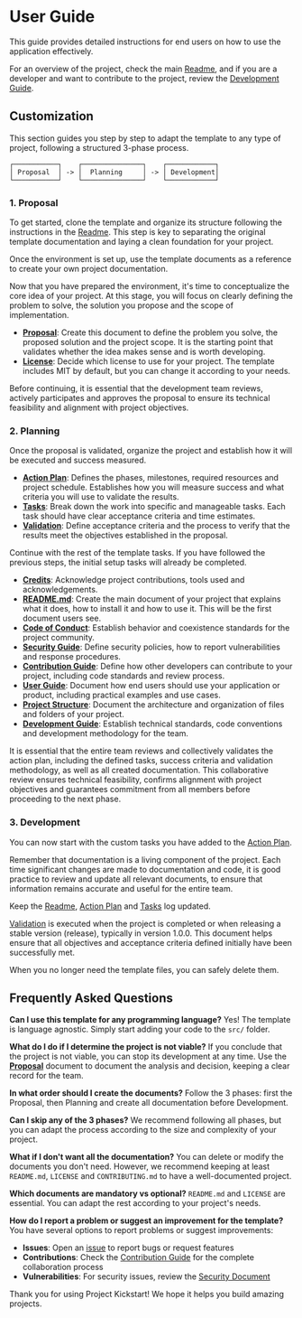 # User Guide

This guide provides detailed instructions for end users on how to use the application effectively.

For an overview of the project, check the main [Readme](../README.md), and if you are a developer and want to contribute to the project, review the [Development Guide](DEVELOPMENT_GUIDE.md).

## Customization

This section guides you step by step to adapt the template to any type of project, following a structured 3-phase process.

```
┌───────────┐    ┌───────────────┐    ┌────────────┐
│ Proposal  │ -> │  Planning     │ -> │ Development│
└───────────┘    └───────────────┘    └────────────┘
```

### 1. Proposal

To get started, clone the template and organize its structure following the instructions in the [Readme](../README.md). This step is key to separating the original template documentation and laying a clean foundation for your project.

Once the environment is set up, use the template documents as a reference to create your own project documentation.

Now that you have prepared the environment, it's time to conceptualize the core idea of your project. At this stage, you will focus on clearly defining the problem to solve, the solution you propose and the scope of implementation.

- **[Proposal](PROPOSAL.md)**: Create this document to define the problem you solve, the proposed solution and the project scope. It is the starting point that validates whether the idea makes sense and is worth developing.
- **[License](../LICENSE)**: Decide which license to use for your project. The template includes MIT by default, but you can change it according to your needs.

Before continuing, it is essential that the development team reviews, actively participates and approves the proposal to ensure its technical feasibility and alignment with project objectives.

### 2. Planning

Once the proposal is validated, organize the project and establish how it will be executed and success measured.

- **[Action Plan](ACTION_PLAN.md)**: Defines the phases, milestones, required resources and project schedule. Establishes how you will measure success and what criteria you will use to validate the results.
- **[Tasks](tasks/)**: Break down the work into specific and manageable tasks. Each task should have clear acceptance criteria and time estimates.
- **[Validation](VALIDATION.md)**: Define acceptance criteria and the process to verify that the results meet the objectives established in the proposal.

Continue with the rest of the template tasks. If you have followed the previous steps, the initial setup tasks will already be completed.

- **[Credits](CREDITS.md)**: Acknowledge project contributions, tools used and acknowledgements.
- **[README.md](../README.md)**: Create the main document of your project that explains what it does, how to install it and how to use it. This will be the first document users see.
- **[Code of Conduct](CODE_OF_CONDUCT.md)**: Establish behavior and coexistence standards for the project community.
- **[Security Guide](SECURITY.md)**: Define security policies, how to report vulnerabilities and response procedures.
- **[Contribution Guide](CONTRIBUTING.md)**: Define how other developers can contribute to your project, including code standards and review process.
- **[User Guide](USER_GUIDE.md)**: Document how end users should use your application or product, including practical examples and use cases.
- **[Project Structure](STRUCTURE.md)**: Document the architecture and organization of files and folders of your project.
- **[Development Guide](DEVELOPMENT_GUIDE.md)**: Establish technical standards, code conventions and development methodology for the team.

It is essential that the entire team reviews and collectively validates the action plan, including the defined tasks, success criteria and validation methodology, as well as all created documentation. This collaborative review ensures technical feasibility, confirms alignment with project objectives and guarantees commitment from all members before proceeding to the next phase.

### 3. Development

You can now start with the custom tasks you have added to the [Action Plan](ACTION_PLAN.md).

Remember that documentation is a living component of the project. Each time significant changes are made to documentation and code, it is good practice to review and update all relevant documents, to ensure that information remains accurate and useful for the entire team.

Keep the [Readme](../README.md), [Action Plan](ACTION_PLAN.md) and [Tasks](tasks/) log updated.

[Validation](VALIDATION.md) is executed when the project is completed or when releasing a stable version (release), typically in version 1.0.0. This document helps ensure that all objectives and acceptance criteria defined initially have been successfully met.

When you no longer need the template files, you can safely delete them.

## Frequently Asked Questions

**Can I use this template for any programming language?**
Yes! The template is language agnostic. Simply start adding your code to the `src/` folder.

**What do I do if I determine the project is not viable?**
If you conclude that the project is not viable, you can stop its development at any time. Use the **[Proposal](PROPOSAL.md)** document to document the analysis and decision, keeping a clear record for the team.

**In what order should I create the documents?**
Follow the 3 phases: first the Proposal, then Planning and create all documentation before Development.

**Can I skip any of the 3 phases?**
We recommend following all phases, but you can adapt the process according to the size and complexity of your project.

**What if I don't want all the documentation?**
You can delete or modify the documents you don't need. However, we recommend keeping at least `README.md`, `LICENSE` and `CONTRIBUTING.md` to have a well-documented project.

**Which documents are mandatory vs optional?**
`README.md` and `LICENSE` are essential. You can adapt the rest according to your project's needs.

**How do I report a problem or suggest an improvement for the template?**
You have several options to report problems or suggest improvements:

- **Issues**: Open an [issue](https://github.com/sergio-ridaura/project-kickstart/issues) to report bugs or request features
- **Contributions**: Check the [Contribution Guide](CONTRIBUTING.md) for the complete collaboration process
- **Vulnerabilities**: For security issues, review the [Security Document](SECURITY.md)

Thank you for using Project Kickstart! We hope it helps you build amazing projects.
